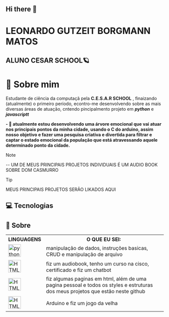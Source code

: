 ## Hi there 👋

<!--
**LeoGutzeitt/LeoGutzeitt** is a ✨ _special_ ✨ repository because its `README.md` (this file) appears on your GitHub profile.

Here are some ideas to get you started:

- 🔭 I’m currently working on ...
- 🌱 I’m currently learning ...
- 👯 I’m looking to collaborate on ...
- 🤔 I’m looking for help with ...
- 💬 Ask me about ...
- 📫 How to reach me: ...
- 😄 Pronouns: ...
- ⚡ Fun fact: ...
-->

# LEONARDO GUTZEIT BORGMANN MATOS
## ALUNO CESAR SCHOOL🪐



# 🐙 Sobre mim
Estudante de ciência da computaçã pela **C.E.S.A.R SCHOOL** , finaizando (atualmente) o primeiro período, econtro-me desenvolvendo sobre as mais diversas áreas de atuação, cntendo pincipalmento projeto em **_python_** e **_javascriptt_**

__- 🔭 atualmente estou desenvolvendo uma árvore emocional que vai atuar nos principais pontos da minha cidade, usando o C do arduino, assim nosso objetivo e fazer uma pesquisa criativa e divertida para filtrar e captar o estado emocional da população que está atravessando aquele determinado ponto da cidade.__


> [!NOTE]
> -- UM DE MEUS PRINCIPAIS PROJETOS INDIVIDUAIS É UM AUDIO BOOK SOBRE DOM CASMURRO




> [!TIP]
> MEUS PRINCIPAIS PROJETOS SERÃO LIKADOS AQUI


## 💻 Tecnologias

## 📖 Sobre




<table>
  <tr>
    <th>LINGUAGENS</th>
    <th>O QUE EU SEI:</th>
  </tr>
  <tr>
    <td><div align="left">
  <img src="https://github.com/user-attachments/assets/0c88970b-4dcc-4cae-81e5-f12fad23ae7a" height="40" alt="python logo"  />
  <img width="12" />
<div\></td>
    <td>manipulação de dados, instruções basicas, CRUD e manipulação de arquivo</td>
  </tr>
  <tr>
    <td><div align="left">
  <img src="https://github.com/user-attachments/assets/b779e10d-a6a8-4f58-99d3-1da305585f96" height="40" alt="HTML logo"  />
  <img width="12" />
<div\></td>
    <td>fiz um audiobook, tenho um curso na cisco, certificado e fiz um chatbot</td>
  </tr>
  <tr>
    <td><div align="left">
  <img src="https://github.com/user-attachments/assets/3b206353-152c-498f-aebf-89e5297d7742" height="40" alt="HTML logo"  />
  <img width="12" />
<div\></td>
    <td>fiz algumas paginas em html, além de uma pagina pessoal e todos os styles e estruturas dos meus projetos que estão neste github</td>
  </tr>
  <tr>
    <td><div align="left">
  <img src="https://github.com/user-attachments/assets/6f0e320c-fbb8-415b-b775-5b010a193e7e" height="40" alt="HTML logo"  />
  <img width="12" />
<div\></td>
    <td>Arduino e fiz um jogo da velha</td>
  </tr>
</table> 
